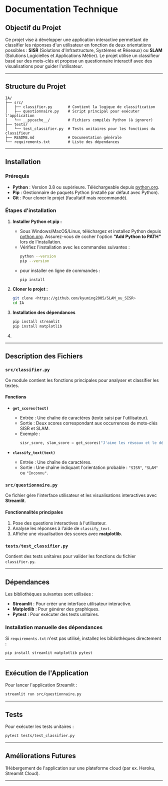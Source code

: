 # Documentation Technique

## Objectif du Projet
Ce projet vise à développer une application interactive permettant de classifier les réponses d'un utilisateur en fonction de deux orientations possibles : **SISR** (Solutions d'Infrastructure, Systèmes et Réseaux) ou **SLAM** (Solutions Logicielles et Applications Métier). Le projet utilise un classifieur basé sur des mots-clés et propose un questionnaire interactif avec des visualisations pour guider l'utilisateur.

---

## Structure du Projet

```
IA/
├── src/
│   ├── classifier.py       # Contient la logique de classification
│   ├── questionnaire.py    # Script principal pour exécuter l'application
│   └── __pycache__/        # Fichiers compilés Python (à ignorer)
├── tests/
│   └── test_classifier.py  # Tests unitaires pour les fonctions du classifieur
├── README.md               # Documentation générale
└── requirements.txt        # Liste des dépendances
```

---

## Installation

### Prérequis
- **Python** : Version 3.8 ou supérieure. Téléchargeable depuis [python.org](https://www.python.org/downloads/).
- **Pip** : Gestionnaire de paquets Python (installé par défaut avec Python).
- **Git** : Pour cloner le projet (facultatif mais recommandé).

### Étapes d'installation
1. **Installer Python et pip :**
    - Sous Windows/MacOS/Linux, téléchargez et installez Python depuis [python.org](https://www.python.org/downloads/). Assurez-vous de cocher l'option **"Add Python to PATH"** lors de l'installation.
    - Vérifiez l'installation avec les commandes suivantes :
      ```bash
      python --version
      pip --version
      ```
    - pour installer en ligne de commandes :
      ```bash
      pip install
      ```

2. **Cloner le projet :**
   ```bash
   git clone <https://github.com/kyuming2005/SLAM_ou_SISR>
   cd IA
   ```
   
3. **Installation des dépendances**
    ```bash
   pip install streamlit
   pip install matplotlib
    ```
4. 
---

## Description des Fichiers

### `src/classifier.py`
Ce module contient les fonctions principales pour analyser et classifier les textes.

#### Fonctions
- **`get_scores(text)`**
    - Entrée : Une chaîne de caractères (texte saisi par l'utilisateur).
    - Sortie : Deux scores correspondant aux occurrences de mots-clés SISR et SLAM.
    - Exemple :
      ```python
      sisr_score, slam_score = get_scores("J'aime les réseaux et le développement web")
      ```

- **`classify_text(text)`**
    - Entrée : Une chaîne de caractères.
    - Sortie : Une chaîne indiquant l'orientation probable : `"SISR"`, `"SLAM"` ou `"Inconnu"`.

### `src/questionnaire.py`
Ce fichier gère l'interface utilisateur et les visualisations interactives avec **Streamlit**.

#### Fonctionnalités principales
1. Pose des questions interactives à l'utilisateur.
2. Analyse les réponses à l'aide de `classify_text`.
3. Affiche une visualisation des scores avec **matplotlib**.

### `tests/test_classifier.py`
Contient des tests unitaires pour valider les fonctions du fichier `classifier.py`.

---

## Dépendances
Les bibliothèques suivantes sont utilisées :

- **Streamlit** : Pour créer une interface utilisateur interactive.
- **Matplotlib** : Pour générer des graphiques.
- **Pytest** : Pour exécuter des tests unitaires.

### Installation manuelle des dépendances
Si `requirements.txt` n'est pas utilisé, installez les bibliothèques directement :
```bash
pip install streamlit matplotlib pytest
```

---

## Exécution de l'Application
Pour lancer l'application Streamlit :
```bash
streamlit run src/questionnaire.py
```

---

## Tests
Pour exécuter les tests unitaires :
```bash
pytest tests/test_classifier.py
```

---

## Améliorations Futures
1Hébergement de l'application sur une plateforme cloud (par ex. Heroku, Streamlit Cloud).


---
